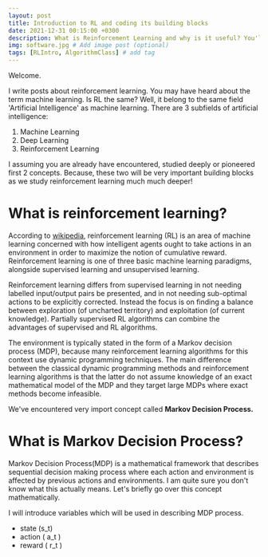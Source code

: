 ```yaml
---
layout: post
title: Introduction to RL and coding its building blocks
date: 2021-12-31 00:15:00 +0300
description: What is Reinforcement Learning and why is it useful? You'll find these details in this post.
img: software.jpg # Add image post (optional)
tags: [RLIntro, AlgorithmClass] # add tag
---
```


Welcome. 

I write posts about reinforcement learning. You may have heard about the term machine learning. Is RL the same? Well, it belong to the same field 'Artificial Intelligence' as machine learning. There are 3 subfields of artificial intelligence:

1. Machine Learning
2. Deep Learning
3. Reinforcement Learning

I assuming you are already have encountered, studied deeply or pioneered first 2 concepts. Because, these two will be very important building blocks as we study reinforcement learning much much deeper!


# What is reinforcement learning?

According to [wikipedia](https://en.wikipedia.org/wiki/Reinforcement_learning), reinforcement learning (RL) is an area of machine learning concerned with how intelligent agents ought to take actions in an environment in order to maximize the notion of cumulative reward. Reinforcement learning is one of three basic machine learning paradigms, alongside supervised learning and unsupervised learning.

Reinforcement learning differs from supervised learning in not needing labelled input/output pairs be presented, and in not needing sub-optimal actions to be explicitly corrected. Instead the focus is on finding a balance between exploration (of uncharted territory) and exploitation (of current knowledge). Partially supervised RL algorithms can combine the advantages of supervised and RL algorithms.

The environment is typically stated in the form of a Markov decision process (MDP), because many reinforcement learning algorithms for this context use dynamic programming techniques. The main difference between the classical dynamic programming methods and reinforcement learning algorithms is that the latter do not assume knowledge of an exact mathematical model of the MDP and they target large MDPs where exact methods become infeasible.

We've encountered very import concept called **Markov Decision Process.**

# What is Markov Decision Process?

Markov Decision Process(MDP) is a mathematical framework that describes sequential decision making process where each action and environment is affected by previous actions and environments. I am quite sure you don't know what this actually means. Let's briefly go over this concept mathematically.

I will introduce variables which will be used in describing MDP process.

* state \(s_t\)
* action \( a_t \)
* reward \( r_t \)

